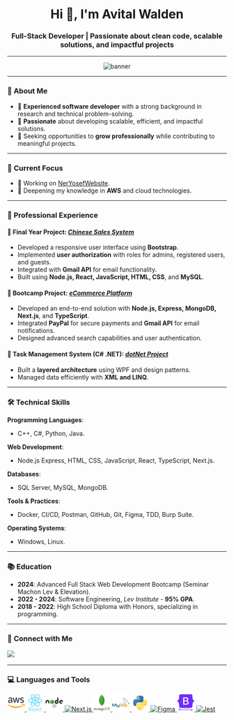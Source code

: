 
<h1 align="center">Hi 👋, I'm Avital Walden</h1>
<h3 align="center">Full-Stack Developer | Passionate about clean code, scalable solutions, and impactful projects</h3>

---

<p align="center">
  <img src="https://via.placeholder.com/600x200.png?text=Your+Custom+Banner+Here" alt="banner" width="600"/>
</p>

---

### 🔎 **About Me**
- 🌟 **Experienced software developer** with a strong background in research and technical problem-solving.  
- 🚀 **Passionate** about developing scalable, efficient, and impactful solutions.  
- 🎯 Seeking opportunities to **grow professionally** while contributing to meaningful projects.  

---

### 🌱 **Current Focus**
- 🔭 Working on [NerYosefWebsite](https://github.com/michalw100/NerYosefWebsite).  
- 🌱 Deepening my knowledge in **AWS** and cloud technologies.  

---

### 💼 **Professional Experience**
#### 📌 **Final Year Project**: [*Chinese Sales System*](https://github.com/AvitalWalden/Final-Project-At-React-Node-MySql)  
- Developed a responsive user interface using **Bootstrap**.  
- Implemented **user authorization** with roles for admins, registered users, and guests.  
- Integrated with **Gmail API** for email functionality.  
- Built using **Node.js, React, JavaScript, HTML, CSS**, and **MySQL**.  

#### 📌 **Bootcamp Project**: [*eCommerce Platform*](https://github.com/eCommerce2580/Project)  
- Developed an end-to-end solution with **Node.js, Express, MongoDB, Next.js**, and **TypeScript**.  
- Integrated **PayPal** for secure payments and **Gmail API** for email notifications.  
- Designed advanced search capabilities and user authentication.

#### 📌 **Task Management System (C# .NET)**: [*dotNet Project*](https://github.com/AvitalWalden/dotNet5784_5239_5247)  
- Built a **layered architecture** using WPF and design patterns.  
- Managed data efficiently with **XML and LINQ**.  

---

### 🛠️ **Technical Skills**
**Programming Languages**:  
- C++, C#, Python, Java.  

**Web Development**:  
- Node.js Express, HTML, CSS, JavaScript, React, TypeScript, Next.js.  

**Databases**:  
- SQL Server, MySQL, MongoDB.  

**Tools & Practices**:  
- Docker, CI/CD, Postman, GitHub, Git, Figma, TDD, Burp Suite.  

**Operating Systems**:  
- Windows, Linux.  

---

### 📚 **Education**
- **2024**: Advanced Full Stack Web Development Bootcamp (Seminar Machon Lev & Elevation).  
- **2022 - 2024**: Software Engineering, *Lev Institute* - **95% GPA**.  
- **2018 - 2022**: High School Diploma with Honors, specializing in programming.  

---

### 📌 **Connect with Me**
<p align="left">
<a href="https://github.com/AvitalWalden"><img src="https://img.shields.io/badge/-GitHub-%23181717?style=for-the-badge&logo=github&logoColor=white"/></a>
</p>

---

### 💻 **Languages and Tools**
<p align="left"> 
  <a href="https://aws.amazon.com/" target="_blank" rel="noreferrer"> <img src="https://raw.githubusercontent.com/devicons/devicon/master/icons/amazonwebservices/amazonwebservices-original-wordmark.svg" alt="AWS" width="40" height="40"/> </a>
  <a href="https://reactjs.org/" target="_blank" rel="noreferrer"> <img src="https://raw.githubusercontent.com/devicons/devicon/master/icons/react/react-original-wordmark.svg" alt="React" width="40" height="40"/> </a>
  <a href="https://nodejs.org/" target="_blank" rel="noreferrer"> <img src="https://raw.githubusercontent.com/devicons/devicon/master/icons/nodejs/nodejs-original-wordmark.svg" alt="Node.js" width="40" height="40"/> </a>
  <a href="https://nextjs.org/" target="_blank" rel="noreferrer"> <img src="https://cdn.worldvectorlogo.com/logos/nextjs-2.svg" alt="Next.js" width="40" height="40"/> </a>
  <a href="https://www.mongodb.com/" target="_blank" rel="noreferrer"> <img src="https://raw.githubusercontent.com/devicons/devicon/master/icons/mongodb/mongodb-original-wordmark.svg" alt="MongoDB" width="40" height="40"/> </a>
  <a href="https://www.mysql.com/" target="_blank" rel="noreferrer"> <img src="https://raw.githubusercontent.com/devicons/devicon/master/icons/mysql/mysql-original-wordmark.svg" alt="MySQL" width="40" height="40"/> </a>
  <a href="https://www.python.org/" target="_blank" rel="noreferrer"> <img src="https://raw.githubusercontent.com/devicons/devicon/master/icons/python/python-original.svg" alt="Python" width="40" height="40"/> </a>
  <a href="https://www.figma.com/" target="_blank" rel="noreferrer"> <img src="https://www.vectorlogo.zone/logos/figma/figma-icon.svg" alt="Figma" width="40" height="40"/> </a>
  <a href="https://getbootstrap.com/" target="_blank" rel="noreferrer"> <img src="https://raw.githubusercontent.com/devicons/devicon/master/icons/bootstrap/bootstrap-plain-wordmark.svg" alt="Bootstrap" width="40" height="40"/> </a>
  <a href="https://jestjs.io/" target="_blank" rel="noreferrer"> <img src="https://www.vectorlogo.zone/logos/jestjsio/jestjsio-icon.svg" alt="Jest" width="40" height="40"/> </a>
</p>  
